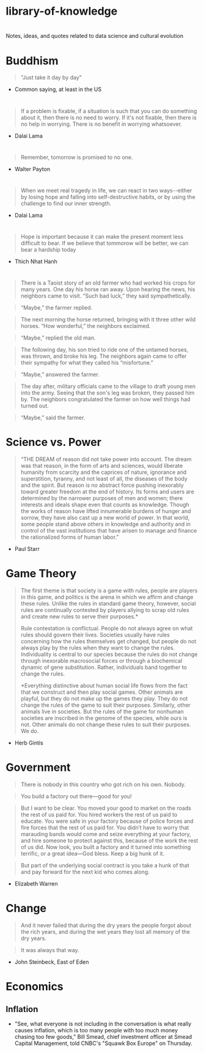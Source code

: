 
# library-of-knowledge

#
Notes, ideas, and quotes related to data science and cultural evolution


# Buddhism  

> "Just take it day by day"

- Common saying, at least in the US

#

> If a problem is fixable, if a situation is such that you can do something about it, then there is no need to worry. If it's not fixable, then there is no help in worrying. There is no benefit in worrying whatsoever.  

- Dalai Lama
#

> Remember, tomorrow is promised to no one.

- Walter Payton

#

>When we meet real tragedy in life, we can react in two ways--either by losing hope and falling into self-destructive habits, or by using the challenge to find our inner strength.

- Dalai Lama

#

> Hope is important because it can make the present moment less difficult to bear. If we believe that tommorow will be better, we can bear a hardship today

- Thich Nhat Hanh 

#


> There is a Taoist story of an old farmer who had worked his crops for many years. One day his horse ran away. Upon hearing the news, his neighbors came to visit. “Such bad luck,” they said sympathetically.

> “Maybe,” the farmer replied.

> The next morning the horse returned, bringing with it three other wild horses. “How wonderful,” the neighbors exclaimed.

> “Maybe,” replied the old man.

> The following day, his son tried to ride one of the untamed horses, was thrown, and broke his leg. The neighbors again came to offer their sympathy for what they called his “misfortune.”

> “Maybe,” answered the farmer.

> The day after, military officials came to the village to draft young men into the army. Seeing that the son's leg was broken, they passed him by. The neighbors congratulated the farmer on how well things had turned out.

> “Maybe,” said the farmer.



# Science vs. Power 

> “THE DREAM of reason did not take power into account. The dream was
> that reason, in the form of arts and sciences, would liberate humanity
> from scarcity and the caprices of nature, ignorance and superstition,
> tyranny, and not least of all, the diseases of the body and the
> spirit. But reason is no abstract force pushing inexorably toward
> greater freedom at the end of history. Its forms and users are
> determined by the narrower purposes of men and women; there interests
> and ideals shape even that counts as knowledge. Though the works of
> reason have lifted innumerable burdens of hunger and sorrow, they have
> also cast up a new world of power. In that world, some people stand
> above others in knowledge and authority and in control of the vast
> institutions that have arisen to manage and finance the rationalized
> forms of human labor.”
>
  - Paul Starr

# Game Theory

> The first theme is that society is a game with rules, people are
> players in this game, and politics is the arena in which we affirm and
> change these rules. Unlike the rules in standard game theory, however,
> social rules are continually contested by players allying to scrap old
> rules and create new rules to serve their purposes.*
>
> Rule contestation is conflictual. People do not always agree on what
> rules should govern their lives. Societies usually have rules
> concerning how the rules themselves get changed, but people do not
> always play by the rules when they want to change the rules.
> Individuality is central to our species because the rules do not
> change through inexorable macrosocial forces or through a biochemical
> dynamic of gene substitution. Rather, individuals band together to
> change the rules.
>
> *Everything distinctive about human social life flows from the fact
> that we construct and then play social games. Other animals are
> playful, but they do not make up the games they play. They do not
> change the rules of the game to suit their purposes. Similarly, other
> animals live in societies. But the rules of the game for nonhuman
> societies are inscribed in the genome of the species, while ours is
> not. Other animals do not change these rules to suit their purposes.
> We do.

-   Herb Gintis

# Government 

> There is nobody in this country who got rich on his own. Nobody.

> You build a factory out there—good for you!

> But I want to be clear. You moved your good to market on the roads the
> rest of us paid for. You hired workers the rest of us paid to educate.
> You were safe in your factory because of police forces and fire forces
> that the rest of us paid for. You didn’t have to worry that marauding
> bands would come and seize everything at your factory, and hire someone
> to protect against this, because of the work the rest of us did. Now
> look, you built a factory and it turned into something terrific, or a
> great idea—God bless. Keep a big hunk of it.

> But part of the underlying social contract is you take a hunk of that
> and pay forward for the next kid who comes along.

- Elizabeth Warren

# Change

> And it never failed that during the dry years the people forgot about the rich years, and during the wet years they lost all memory of the dry years.  

> It was always that way. 

- John Steinbeck, East of Eden 

# **Economics**

## Inflation 

- "See, what everyone is not including in the conversation is what really causes inflation, which is too many people with too much money chasing too few goods," Bill Smead, chief investment officer at Smead Capital Management, told CNBC's "Squawk Box Europe" on Thursday. 